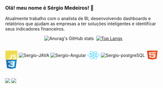 ### Olá! meu nome é Sérgio Medeiros! 👋 
Atualmente trabalho com o analista de BI, desenvolvendo dashboards e relatórios que ajudam as empresas a ter soluções inteligentes e identificar seus indicadores financeiros.
<div display="flex" justify-content="flex-start" align = "center"
  <a href="https://github.com/SergioMFilho">
   
  <img style="display:block-inline" > ![Anurag's GitHub stats](https://github-readme-stats.vercel.app/api?username=sergiomfilho&show_icons=true&theme=radical) </img>
  <img style="display:block-inline"> [![Top Langs](https://github-readme-stats.vercel.app/api/top-langs/?username=sergiomfilho&layout=compact)](https://github.com/anuraghazra/github-readme-stats) </img>

  
</div>
<div style="display: inline_block"><br>
  <img align="center" alt="Sergio-Js" height="30" width="40" src="https://raw.githubusercontent.com/devicons/devicon/master/icons/javascript/javascript-plain.svg">
  <img align="center" alt="Sergio-JAVA" height="30" width="40" src="https://cdn.jsdelivr.net/gh/devicons/devicon/icons/java/java-original.svg" />
  <img align="center" alt="Sergio-Angular" height="30" width="40" src="https://cdn.jsdelivr.net/gh/devicons/devicon/icons/angularjs/angularjs-original.svg" />
  <img align="center" alt="Sergio-React" height="30" width="40" src="https://raw.githubusercontent.com/devicons/devicon/master/icons/react/react-original.svg">
  <img align="center" alt="Sergio-postgreSQL" height="30" width="40" src="https://cdn.jsdelivr.net/gh/devicons/devicon/icons/postgresql/postgresql-original.svg" />    
  <img align="center" alt="Sergio-HTML" height="30" width="40" src="https://raw.githubusercontent.com/devicons/devicon/master/icons/html5/html5-original.svg">
  <img align="center" alt="Sergio-CSS" height="30" width="40" src="https://raw.githubusercontent.com/devicons/devicon/master/icons/css3/css3-original.svg">
</div>

##

 <div> 
  <a href="https://www.linkedin.com/in/s%C3%A9rgio-medeiros-90ba5a22b" target="_blank"><img src="https://img.shields.io/badge/-LinkedIn-%230077B5?style=for-the-badge&logo=linkedin&logoColor=white" target="_blank"></a> 
  <a href="mailto:sergiof11@outlook.com.br" target="_blank"><img src="https://img.shields.io/badge/Microsoft_Outlook-0078D4?style=for-the-badge&logo=microsoft-outlook&logoColor=white" target="_blank"></a>
  
 
 
 
</div>
